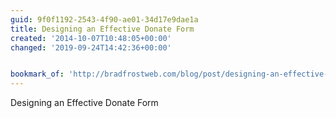 ```yaml
---
guid: 9f0f1192-2543-4f90-ae01-34d17e9dae1a
title: Designing an Effective Donate Form
created: '2014-10-07T10:48:05+00:00'
changed: '2019-09-24T14:42:36+00:00'


bookmark_of: 'http://bradfrostweb.com/blog/post/designing-an-effective-donate-form/'
---
```



Designing an Effective Donate Form
